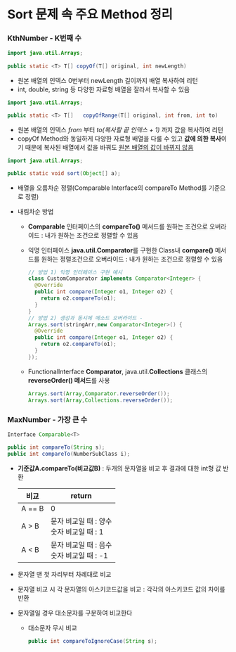 # Sort 문제 속 주요 Method 정리



### KthNumber - K번째 수

```java
import java.util.Arrays;
  
public static <T> T[] copyOf(T[] original, int newLength)
```

* 원본 배열의 인덱스 0번부터 newLength 길이까지 배열 복사하여 리턴
* int, double, string 등 다양한 자료형 배열을 잘라서 복사할 수 있음



```java
import java.util.Arrays;

public static <T> T[]	copyOfRange(T[] original, int from, int to)
```

* 원본 배열의 인덱스 *from* 부터 *to(복사할 끝 인덱스 + 1)* 까지 값을 복사하여 리턴
* copyOf Method와 동일하게 다양한 자료형 배열을 다룰 수 있고 **값에 의한 복사**이기 때문에 복사된 배열에서 값을 바꿔도 <u>원본 배열의 값이 바뀌지 않음</u>





```java
import java.util.Arrays;

public static void sort(Object[] a);
```

* 배열을 오름차순 정렬(Comparable Interface의 compareTo Method를 기준으로 정렬)

* 내림차순 방법

  * **Comparable** 인터페이스의 **compareTo()** 메서드를 원하는 조건으로 오버라이드 : 내가 원하는 조건으로 정렬할 수 있음

  * 익명 인터페이스 **java.util.Comparator**를 구현한 Class내 **compare()** 메서드를 원하는 정렬조건으로 오버라이드 : 내가 원하는 조건으로 정렬할 수 있음

    ```java
    // 방법 1) 익명 인터페이스 구현 예시
    class CustomComparator implements Comparator<Integer> { 
      @Override 
      public int compare(Integer o1, Integer o2) { 
        return o2.compareTo(o1); 
      } 
    }
    // 방법 2) 생성과 동시에 메소드 오버라이드 - 
    Arrays.sort(stringArr,new Comparator<Integer>() { 
      @Override 
      public int compare(Integer o1, Integer o2) { 
        return o2.compareTo(o1); 
      } 
    });
    ```

  * FunctionalInterface **Comparator**, java.util.**Collections** 클래스의 **reverseOrder() 메서드**를 사용

    ```java
    Arrays.sort(Array,Comparator.reverseOrder()); 
    Arrays.sort(Array,Collections.reverseOrder()); 
    ```

    





### MaxNumber - 가장 큰 수

```java
Interface Comparable<T>

public int compareTo(String s);
public int compareTo(NumberSubClass i);
```

* **기준값A.compareTo(비교값B)** : 두개의 문자열을 비교 후 결과에 대한 int형 값 반환

  | 비교   | return                                         |
  | ------ | ---------------------------------------------- |
  | A == B | 0                                              |
  | A > B  | 문자 비교일 때 : 양수<br />숫자 비교일 때 : 1  |
  | A < B  | 문자 비교일 때 : 음수<br />숫자 비교일 때 : -1 |

* 문자열 맨 첫 자리부터 차례대로 비교

* 문자열 비교 시 각 문자열의 아스키코드값을 비교 : 각각의 아스키코드 값의 차이를 반환

* 문자열일 경우 대소문자를 구분하여 비교한다

  * 대소문자 무시 비교

    ```java
    public int compareToIgnoreCase(String s);
    ```

    